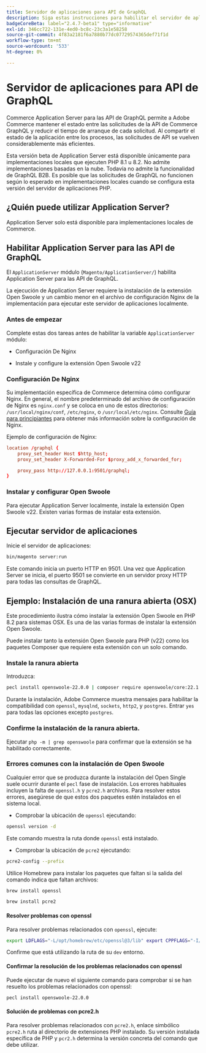 ```yaml
---
title: Servidor de aplicaciones para API de GraphQL
description: Siga estas instrucciones para habilitar el servidor de aplicaciones para las API de GraphQL en la implementación de Adobe Commerce.
badgeCoreBeta: label="2.4.7-beta1" type="informative"
exl-id: 346cc722-131e-4ed0-bc8c-23c3a1e58258
source-git-commit: 4f83a2181f6a7880b77dc07729574365def71f1d
workflow-type: tm+mt
source-wordcount: '533'
ht-degree: 0%

---
```


# Servidor de aplicaciones para API de GraphQL

Commerce Application Server para las API de GraphQL permite a Adobe Commerce mantener el estado entre las solicitudes de la API de Commerce GraphQL y reducir el tiempo de arranque de cada solicitud. Al compartir el estado de la aplicación entre los procesos, las solicitudes de API se vuelven considerablemente más eficientes.

Esta versión beta de Application Server está disponible únicamente para implementaciones locales que ejecuten PHP 8.1 u 8.2. No admite implementaciones basadas en la nube. Todavía no admite la funcionalidad de GraphQL B2B. Es posible que las solicitudes de GraphQL no funcionen según lo esperado en implementaciones locales cuando se configura esta versión del servidor de aplicaciones PHP.

## ¿Quién puede utilizar Application Server?

Application Server solo está disponible para implementaciones locales de Commerce.

## Habilitar Application Server para las API de GraphQL

El `ApplicationServer` módulo (`Magento/ApplicationServer/`) habilita Application Server para las API de GraphQL.

La ejecución de Application Server requiere la instalación de la extensión Open Swoole y un cambio menor en el archivo de configuración Nginx de la implementación para ejecutar este servidor de aplicaciones localmente.

### Antes de empezar

Complete estas dos tareas antes de habilitar la variable `ApplicationServer` módulo:

* Configuración De Nginx

* Instale y configure la extensión Open Swoole v22

### Configuración De Nginx

Su implementación específica de Commerce determina cómo configurar Nginx. En general, el nombre predeterminado del archivo de configuración de Nginx es `nginx.conf` y se coloca en uno de estos directorios: `/usr/local/nginx/conf`, `/etc/nginx`, o `/usr/local/etc/nginx`. Consulte [Guía para principiantes](https://nginx.org/en/docs/beginners_guide.html) para obtener más información sobre la configuración de Nginx.

Ejemplo de configuración de Nginx:

```conf
location /graphql {
    proxy_set_header Host $http_host;
    proxy_set_header X-Forwarded-For $proxy_add_x_forwarded_for;

    proxy_pass http://127.0.0.1:9501/graphql;
}
```

### Instalar y configurar Open Swoole

Para ejecutar Application Server localmente, instale la extensión Open Swoole v22. Existen varias formas de instalar esta extensión.

## Ejecutar servidor de aplicaciones

Inicie el servidor de aplicaciones:

```bash
bin/magento server:run
```

Este comando inicia un puerto HTTP en 9501. Una vez que Application Server se inicia, el puerto 9501 se convierte en un servidor proxy HTTP para todas las consultas de GraphQL.

## Ejemplo: Instalación de una ranura abierta (OSX)

Este procedimiento ilustra cómo instalar la extensión Open Swoole en PHP 8.2 para sistemas OSX. Es una de las varias formas de instalar la extensión Open Swoole.

Puede instalar tanto la extensión Open Swoole para PHP (v22) como los paquetes Composer que requiere esta extensión con un solo comando.

### Instale la ranura abierta

Introduzca:

```bash
pecl install openswoole-22.0.0 | composer require openswoole/core:22.1.1
```

Durante la instalación, Adobe Commerce muestra mensajes para habilitar la compatibilidad con `openssl`, `mysqlnd`, `sockets`, `http2`, y `postgres`. Entrar `yes` para todas las opciones excepto `postgres`.

### Confirme la instalación de la ranura abierta.

Ejecutar `php -m | grep openswoole` para confirmar que la extensión se ha habilitado correctamente.

### Errores comunes con la instalación de Open Swoole

Cualquier error que se produzca durante la instalación del Open Single suele ocurrir durante el `pecl` fase de instalación. Los errores habituales incluyen la falta de `openssl.h` y `pcre2.h` archivos. Para resolver estos errores, asegúrese de que estos dos paquetes estén instalados en el sistema local.

* Comprobar la ubicación de `openssl` ejecutando:

```bash
openssl version -d
```

Este comando muestra la ruta donde `openssl` está instalado.

* Comprobar la ubicación de `pcre2` ejecutando:

```bash
pcre2-config --prefix 
```

Utilice Homebrew para instalar los paquetes que faltan si la salida del comando indica que faltan archivos:

```bash
brew install openssl
```

```bash
brew install pcre2
```

#### Resolver problemas con openssl

Para resolver problemas relacionados con `openssl`, ejecute:

```bash
export LDFLAGS="-L/opt/homebrew/etc/openssl@3/lib" export CPPFLAGS="-I/opt/homebrew/etc/openssl@3/include"
```

Confirme que está utilizando la ruta de su `dev` entorno.

#### Confirmar la resolución de los problemas relacionados con openssl

Puede ejecutar de nuevo el siguiente comando para comprobar si se han resuelto los problemas relacionados con openssl:

```bash
pecl install openswoole-22.0.0
```

#### Solución de problemas con pcre2.h

Para resolver problemas relacionados con `pcre2.h`, enlace simbólico `pcre2.h` ruta al directorio de extensiones PHP instalado. Su versión instalada específica de PHP y `pcr2.h` determina la versión concreta del comando que debe utilizar.
